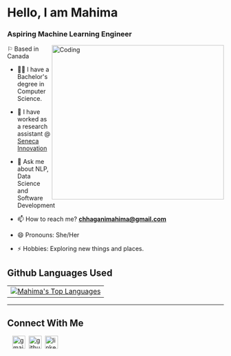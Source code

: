 # Hello, I am Mahima

### Aspiring Machine Learning Engineer 

<img align="right" alt="Coding" width="400" src="https://giphy.com/embed/hpXdHPfFI5wTABdDx9" width="480" height="360" frameBorder="0" class="giphy-embed" allowFullScreen>

⚐ Based in Canada

- 👨‍🎓 I have a Bachelor's degree in Computer Science.
- 🔭 I have worked as a research assistant @ <a href="https://www.senecacollege.ca/innovation/research.html">Seneca Innovation</a>
- 💬 Ask me about NLP, Data Science and Software Development
- 📫 How to reach me? **chhaganimahima@gmail.com**<br/>

- 😄 Pronouns: She/Her
- ⚡ Hobbies: Exploring new things and places.

## Github Languages Used
<div align="center">
<table>
<tbody>
<tr>
  <td style="text-align:center"><a href="https://github.com/anuraghazra/github-readme-stats"><img align="center" src="https://github-readme-stats.vercel.app/api/top-langs/?username=mahima5598&layout=compact&theme=buefy&hide_border=true" alt="Mahima's Top Languages"/></a></td>
</tr>
</tbody>
</table>
</div>

<hr></hr>

<h2> Connect With Me </h2>

&nbsp;&nbsp;&nbsp;[<img src='https://cdn.jsdelivr.net/npm/simple-icons@3.0.1/icons/gmail.svg' alt='gmail' height='30'>](mailto:chhaganimahima@gmail.com)&nbsp;&nbsp;[<img src='https://cdn.jsdelivr.net/npm/simple-icons@3.0.1/icons/github.svg' alt='github' height='30'>](https://github.com/mahima5598)&nbsp;&nbsp;[<img src='https://cdn.jsdelivr.net/npm/simple-icons@3.0.1/icons/linkedin.svg' alt='linkedin' height='30'>](https://www.linkedin.com/in/mahima-chhagani/)
